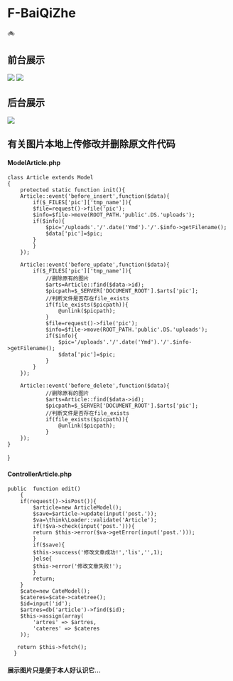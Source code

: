 # F-BaiQiZhe


:bike: 

## 前台展示

![](https://upload-images.jianshu.io/upload_images/12353119-4351866811b50993.jpg?imageMogr2/auto-orient/strip%7CimageView2/2/w/1240)
![](https://upload-images.jianshu.io/upload_images/12353119-2ec11551fc41d172.jpg?imageMogr2/auto-orient/strip%7CimageView2/2/w/1240)


## 后台展示

![](https://upload-images.jianshu.io/upload_images/12353119-007df081ed6dbd1d.jpg?imageMogr2/auto-orient/strip%7CimageView2/2/w/1240)

## 有关图片本地上传修改并删除原文件代码
	 

#### ModelArticle.php	



	class Article extends Model
	{
	    protected static function init(){
		Article::event('before_insert',function($data){
		    if($_FILES['pic']['tmp_name']){
			$file=request()->file('pic');
			$info=$file->move(ROOT_PATH.'public'.DS.'uploads');
			if($info){
			    $pic='/uploads'.'/'.date('Ymd').'/'.$info->getFilename();
			    $data['pic']=$pic;
			}
		    }
		});

        Article::event('before_update',function($data){
            if($_FILES['pic']['tmp_name']){
                //删除原有的图片
                $arts=Article::find($data->id);
                $picpath=$_SERVER['DOCUMENT_ROOT'].$arts['pic'];
                //判断文件是否存在file_exists
                if(file_exists($picpath)){
                    @unlink($picpath);
                }
                $file=request()->file('pic');
                $info=$file->move(ROOT_PATH.'public'.DS.'uploads');
                if($info){
                    $pic='/uploads'.'/'.date('Ymd').'/'.$info->getFilename();
                    $data['pic']=$pic;
                }
            }
        });

        Article::event('before_delete',function($data){
                //删除原有的图片
                $arts=Article::find($data->id);
                $picpath=$_SERVER['DOCUMENT_ROOT'].$arts['pic'];
                //判断文件是否存在file_exists
                if(file_exists($picpath)){
                    @unlink($picpath);
                }
        });
    }
}
		
#### ControllerArticle.php	
	
	public  function edit()
	    {
		if(request()->isPost()){
		    $article=new ArticleModel();
		    $save=$article->update(input('post.'));
		    $va=\think\Loader::validate('Article');
		    if(!$va->check(input('post.'))){
			return $this->error($va->getError(input('post.')));
		    }
		    if($save){
			$this->success('修改文章成功!','lis','',1);
		    }else{
			$this->error('修改文章失败!');
		    }
		    return;
		}
		$cate=new CateModel();
		$cateres=$cate->catetree();
		$id=input('id');
		$artres=db('article')->find($id);
		$this->assign(array(
		    'artres' => $artres,
		    'cateres' => $cateres
		));

	   return $this->fetch();
	  }
#### 展示图片只是便于本人好认识它...
